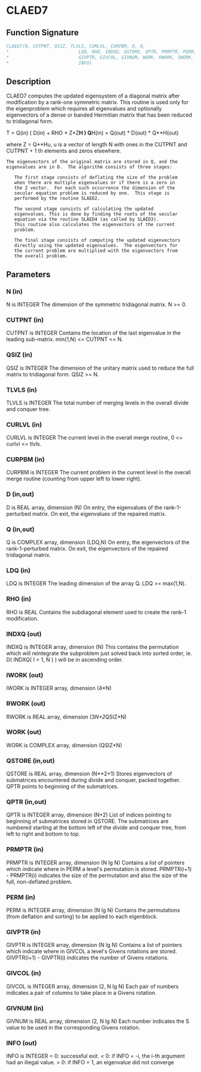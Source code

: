 # CLAED7

## Function Signature

```fortran
CLAED7(N, CUTPNT, QSIZ, TLVLS, CURLVL, CURPBM, D, Q,
*                          LDQ, RHO, INDXQ, QSTORE, QPTR, PRMPTR, PERM,
*                          GIVPTR, GIVCOL, GIVNUM, WORK, RWORK, IWORK,
*                          INFO)
```

## Description


 CLAED7 computes the updated eigensystem of a diagonal
 matrix after modification by a rank-one symmetric matrix. This
 routine is used only for the eigenproblem which requires all
 eigenvalues and optionally eigenvectors of a dense or banded
 Hermitian matrix that has been reduced to tridiagonal form.

   T = Q(in) ( D(in) + RHO * Z*Z**H ) Q**H(in) = Q(out) * D(out) * Q**H(out)

   where Z = Q**Hu, u is a vector of length N with ones in the
   CUTPNT and CUTPNT + 1 th elements and zeros elsewhere.

    The eigenvectors of the original matrix are stored in Q, and the
    eigenvalues are in D.  The algorithm consists of three stages:

       The first stage consists of deflating the size of the problem
       when there are multiple eigenvalues or if there is a zero in
       the Z vector.  For each such occurrence the dimension of the
       secular equation problem is reduced by one.  This stage is
       performed by the routine SLAED2.

       The second stage consists of calculating the updated
       eigenvalues. This is done by finding the roots of the secular
       equation via the routine SLAED4 (as called by SLAED3).
       This routine also calculates the eigenvectors of the current
       problem.

       The final stage consists of computing the updated eigenvectors
       directly using the updated eigenvalues.  The eigenvectors for
       the current problem are multiplied with the eigenvectors from
       the overall problem.

## Parameters

### N (in)

N is INTEGER The dimension of the symmetric tridiagonal matrix. N >= 0.

### CUTPNT (in)

CUTPNT is INTEGER Contains the location of the last eigenvalue in the leading sub-matrix. min(1,N) <= CUTPNT <= N.

### QSIZ (in)

QSIZ is INTEGER The dimension of the unitary matrix used to reduce the full matrix to tridiagonal form. QSIZ >= N.

### TLVLS (in)

TLVLS is INTEGER The total number of merging levels in the overall divide and conquer tree.

### CURLVL (in)

CURLVL is INTEGER The current level in the overall merge routine, 0 <= curlvl <= tlvls.

### CURPBM (in)

CURPBM is INTEGER The current problem in the current level in the overall merge routine (counting from upper left to lower right).

### D (in,out)

D is REAL array, dimension (N) On entry, the eigenvalues of the rank-1-perturbed matrix. On exit, the eigenvalues of the repaired matrix.

### Q (in,out)

Q is COMPLEX array, dimension (LDQ,N) On entry, the eigenvectors of the rank-1-perturbed matrix. On exit, the eigenvectors of the repaired tridiagonal matrix.

### LDQ (in)

LDQ is INTEGER The leading dimension of the array Q. LDQ >= max(1,N).

### RHO (in)

RHO is REAL Contains the subdiagonal element used to create the rank-1 modification.

### INDXQ (out)

INDXQ is INTEGER array, dimension (N) This contains the permutation which will reintegrate the subproblem just solved back into sorted order, ie. D( INDXQ( I = 1, N ) ) will be in ascending order.

### IWORK (out)

IWORK is INTEGER array, dimension (4*N)

### RWORK (out)

RWORK is REAL array, dimension (3*N+2*QSIZ*N)

### WORK (out)

WORK is COMPLEX array, dimension (QSIZ*N)

### QSTORE (in,out)

QSTORE is REAL array, dimension (N**2+1) Stores eigenvectors of submatrices encountered during divide and conquer, packed together. QPTR points to beginning of the submatrices.

### QPTR (in,out)

QPTR is INTEGER array, dimension (N+2) List of indices pointing to beginning of submatrices stored in QSTORE. The submatrices are numbered starting at the bottom left of the divide and conquer tree, from left to right and bottom to top.

### PRMPTR (in)

PRMPTR is INTEGER array, dimension (N lg N) Contains a list of pointers which indicate where in PERM a level's permutation is stored. PRMPTR(i+1) - PRMPTR(i) indicates the size of the permutation and also the size of the full, non-deflated problem.

### PERM (in)

PERM is INTEGER array, dimension (N lg N) Contains the permutations (from deflation and sorting) to be applied to each eigenblock.

### GIVPTR (in)

GIVPTR is INTEGER array, dimension (N lg N) Contains a list of pointers which indicate where in GIVCOL a level's Givens rotations are stored. GIVPTR(i+1) - GIVPTR(i) indicates the number of Givens rotations.

### GIVCOL (in)

GIVCOL is INTEGER array, dimension (2, N lg N) Each pair of numbers indicates a pair of columns to take place in a Givens rotation.

### GIVNUM (in)

GIVNUM is REAL array, dimension (2, N lg N) Each number indicates the S value to be used in the corresponding Givens rotation.

### INFO (out)

INFO is INTEGER = 0: successful exit. < 0: if INFO = -i, the i-th argument had an illegal value. > 0: if INFO = 1, an eigenvalue did not converge

